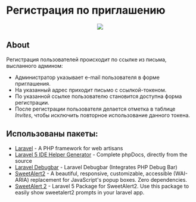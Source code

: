 # Регистрация по приглашению

<p align="center"><img src="https://laravel.com/assets/img/components/logo-laravel.svg"></p>

## About
Регистрация пользователей происходит по ссылке из письма, высланного админом: 
- Администратор указывает e-mail пользователя в форме приглашения.
- На указанный адрес приходит письмо с ссылкой-токеном.
- По указанной ссылке пользователю становится доступна форма регистрации.
- После регистрации пользователя делается отметка в таблице *Invites*, чтобы исключить повторное использование данного токена.

## Использованы пакеты:
- [Laravel](https://github.com/laravel/laravel) - A PHP framework for web artisans
- [Laravel 5 IDE Helper Generator](https://github.com/barryvdh/laravel-ide-helper) - Complete phpDocs, directly from the source
- [Laravel Debugbar](https://github.com/barryvdh/laravel-debugbar) - Laravel Debugbar (Integrates PHP Debug Bar)
- [SweetAlert2](https://github.com/sweetalert2/sweetalert2) - A beautiful, responsive, customizable, accessible (WAI-ARIA) replacement for JavaScript's popup boxes. Zero dependencies.
- [SweetAlert 2](https://github.com/softon/sweetalert) - Laravel 5 Package for SweetAlert2. Use this package to easily show sweetalert2 prompts in your laravel app.

